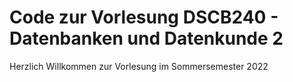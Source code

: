 # Code zur Vorlesung DSCB240 - Datenbanken und Datenkunde 2
Herzlich Willkommen zur Vorlesung im Sommersemester 2022
